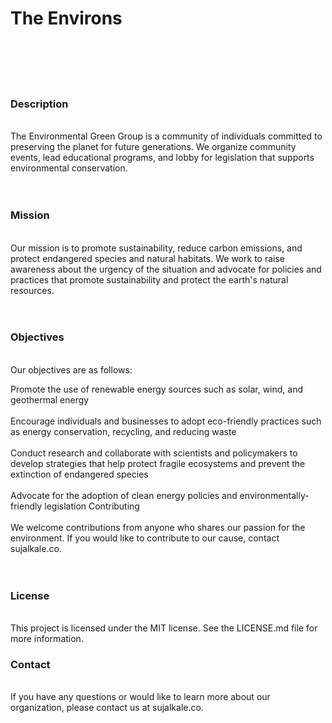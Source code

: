 <h1>The Environs</h1><br><br><br><br>
<h3>Description</h3><br>
The Environmental Green Group is a community of individuals committed to preserving the planet for future generations. We organize community events, lead educational programs, and lobby for legislation that supports environmental conservation.<br><br><br>

<h3>Mission</h3><br>
Our mission is to promote sustainability, reduce carbon emissions, and protect endangered species and natural habitats. We work to raise awareness about the urgency of the situation and advocate for policies and practices that promote sustainability and protect the earth's natural resources.<br><br><br>

<h3>Objectives</h3><br>
Our objectives are as follows:

Promote the use of renewable energy sources such as solar, wind, and geothermal energy<br><br>
Encourage individuals and businesses to adopt eco-friendly practices such as energy conservation, recycling, and reducing waste<br><br>
Conduct research and collaborate with scientists and policymakers to develop strategies that help protect fragile ecosystems and prevent the extinction of endangered species<br><br>
Advocate for the adoption of clean energy policies and environmentally-friendly legislation
Contributing<br><br>
We welcome contributions from anyone who shares our passion for the environment. If you would like to contribute to our cause, contact sujalkale.co.<br><br><br>

<h3>License</h3><br>
This project is licensed under the MIT license. See the LICENSE.md file for more information.

<h3>Contact</h3><br>
If you have any questions or would like to learn more about our organization, please contact us at sujalkale.co.
